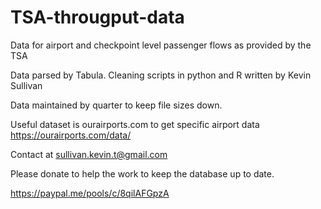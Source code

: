 # TSA-througput-data
Data for airport and checkpoint level passenger flows as provided by the TSA

Data parsed by Tabula. Cleaning scripts in python and R written by Kevin Sullivan

Data maintained by quarter to keep file sizes down.

Useful dataset is ourairports.com to get specific airport data https://ourairports.com/data/

Contact at sullivan.kevin.t@gmail.com

Please donate to help the work to keep the database up to date.

https://paypal.me/pools/c/8qilAFGpzA
